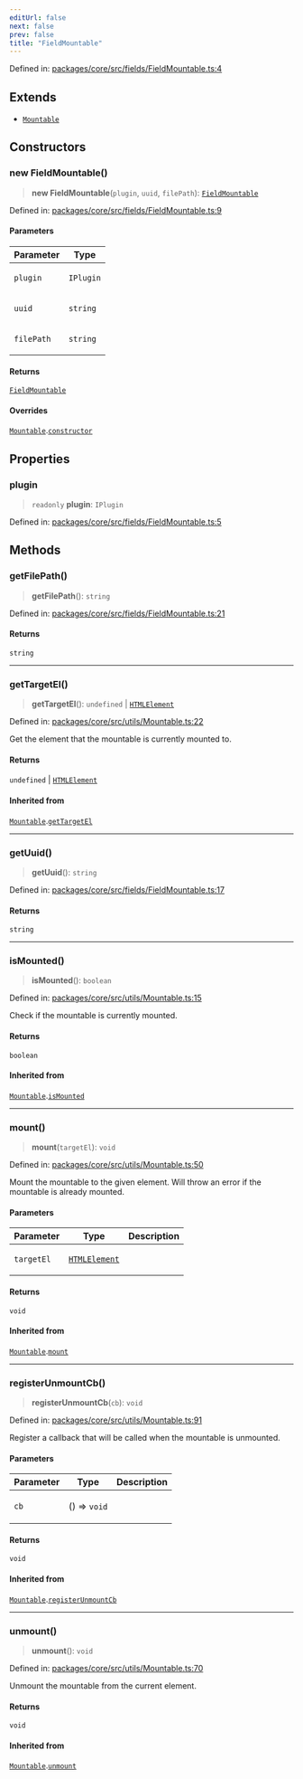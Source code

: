 ```yaml
---
editUrl: false
next: false
prev: false
title: "FieldMountable"
---
```


Defined in: [packages/core/src/fields/FieldMountable.ts:4](https://github.com/mProjectsCode/obsidian-meta-bind-plugin/blob/164b4e159d0a9103f56c4079fbd94da824499fe4/packages/core/src/fields/FieldMountable.ts#L4)

## Extends

- [`Mountable`](/obsidian-meta-bind-plugin-docs/api/classes/mountable/)

## Constructors

### new FieldMountable()

> **new FieldMountable**(`plugin`, `uuid`, `filePath`): [`FieldMountable`](/obsidian-meta-bind-plugin-docs/api/classes/fieldmountable/)

Defined in: [packages/core/src/fields/FieldMountable.ts:9](https://github.com/mProjectsCode/obsidian-meta-bind-plugin/blob/164b4e159d0a9103f56c4079fbd94da824499fe4/packages/core/src/fields/FieldMountable.ts#L9)

#### Parameters

<table>
<thead>
<tr>
<th>Parameter</th>
<th>Type</th>
</tr>
</thead>
<tbody>
<tr>
<td>

`plugin`

</td>
<td>

`IPlugin`

</td>
</tr>
<tr>
<td>

`uuid`

</td>
<td>

`string`

</td>
</tr>
<tr>
<td>

`filePath`

</td>
<td>

`string`

</td>
</tr>
</tbody>
</table>

#### Returns

[`FieldMountable`](/obsidian-meta-bind-plugin-docs/api/classes/fieldmountable/)

#### Overrides

[`Mountable`](/obsidian-meta-bind-plugin-docs/api/classes/mountable/).[`constructor`](/obsidian-meta-bind-plugin-docs/api/classes/mountable/#constructors)

## Properties

### plugin

> `readonly` **plugin**: `IPlugin`

Defined in: [packages/core/src/fields/FieldMountable.ts:5](https://github.com/mProjectsCode/obsidian-meta-bind-plugin/blob/164b4e159d0a9103f56c4079fbd94da824499fe4/packages/core/src/fields/FieldMountable.ts#L5)

## Methods

### getFilePath()

> **getFilePath**(): `string`

Defined in: [packages/core/src/fields/FieldMountable.ts:21](https://github.com/mProjectsCode/obsidian-meta-bind-plugin/blob/164b4e159d0a9103f56c4079fbd94da824499fe4/packages/core/src/fields/FieldMountable.ts#L21)

#### Returns

`string`

***

### getTargetEl()

> **getTargetEl**(): `undefined` \| [`HTMLElement`](https://developer.mozilla.org/docs/Web/API/HTMLElement)

Defined in: [packages/core/src/utils/Mountable.ts:22](https://github.com/mProjectsCode/obsidian-meta-bind-plugin/blob/164b4e159d0a9103f56c4079fbd94da824499fe4/packages/core/src/utils/Mountable.ts#L22)

Get the element that the mountable is currently mounted to.

#### Returns

`undefined` \| [`HTMLElement`](https://developer.mozilla.org/docs/Web/API/HTMLElement)

#### Inherited from

[`Mountable`](/obsidian-meta-bind-plugin-docs/api/classes/mountable/).[`getTargetEl`](/obsidian-meta-bind-plugin-docs/api/classes/mountable/#gettargetel)

***

### getUuid()

> **getUuid**(): `string`

Defined in: [packages/core/src/fields/FieldMountable.ts:17](https://github.com/mProjectsCode/obsidian-meta-bind-plugin/blob/164b4e159d0a9103f56c4079fbd94da824499fe4/packages/core/src/fields/FieldMountable.ts#L17)

#### Returns

`string`

***

### isMounted()

> **isMounted**(): `boolean`

Defined in: [packages/core/src/utils/Mountable.ts:15](https://github.com/mProjectsCode/obsidian-meta-bind-plugin/blob/164b4e159d0a9103f56c4079fbd94da824499fe4/packages/core/src/utils/Mountable.ts#L15)

Check if the mountable is currently mounted.

#### Returns

`boolean`

#### Inherited from

[`Mountable`](/obsidian-meta-bind-plugin-docs/api/classes/mountable/).[`isMounted`](/obsidian-meta-bind-plugin-docs/api/classes/mountable/#ismounted)

***

### mount()

> **mount**(`targetEl`): `void`

Defined in: [packages/core/src/utils/Mountable.ts:50](https://github.com/mProjectsCode/obsidian-meta-bind-plugin/blob/164b4e159d0a9103f56c4079fbd94da824499fe4/packages/core/src/utils/Mountable.ts#L50)

Mount the mountable to the given element.
Will throw an error if the mountable is already mounted.

#### Parameters

<table>
<thead>
<tr>
<th>Parameter</th>
<th>Type</th>
<th>Description</th>
</tr>
</thead>
<tbody>
<tr>
<td>

`targetEl`

</td>
<td>

[`HTMLElement`](https://developer.mozilla.org/docs/Web/API/HTMLElement)

</td>
<td>

</td>
</tr>
</tbody>
</table>

#### Returns

`void`

#### Inherited from

[`Mountable`](/obsidian-meta-bind-plugin-docs/api/classes/mountable/).[`mount`](/obsidian-meta-bind-plugin-docs/api/classes/mountable/#mount)

***

### registerUnmountCb()

> **registerUnmountCb**(`cb`): `void`

Defined in: [packages/core/src/utils/Mountable.ts:91](https://github.com/mProjectsCode/obsidian-meta-bind-plugin/blob/164b4e159d0a9103f56c4079fbd94da824499fe4/packages/core/src/utils/Mountable.ts#L91)

Register a callback that will be called when the mountable is unmounted.

#### Parameters

<table>
<thead>
<tr>
<th>Parameter</th>
<th>Type</th>
<th>Description</th>
</tr>
</thead>
<tbody>
<tr>
<td>

`cb`

</td>
<td>

() => `void`

</td>
<td>

</td>
</tr>
</tbody>
</table>

#### Returns

`void`

#### Inherited from

[`Mountable`](/obsidian-meta-bind-plugin-docs/api/classes/mountable/).[`registerUnmountCb`](/obsidian-meta-bind-plugin-docs/api/classes/mountable/#registerunmountcb)

***

### unmount()

> **unmount**(): `void`

Defined in: [packages/core/src/utils/Mountable.ts:70](https://github.com/mProjectsCode/obsidian-meta-bind-plugin/blob/164b4e159d0a9103f56c4079fbd94da824499fe4/packages/core/src/utils/Mountable.ts#L70)

Unmount the mountable from the current element.

#### Returns

`void`

#### Inherited from

[`Mountable`](/obsidian-meta-bind-plugin-docs/api/classes/mountable/).[`unmount`](/obsidian-meta-bind-plugin-docs/api/classes/mountable/#unmount)
